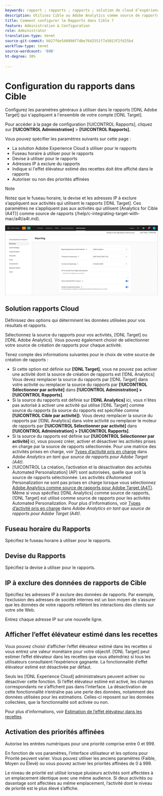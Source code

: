 ```yaml
---
keywords: rapport ; rapports ; rapports ; solution de cloud d’expérience ; fuseau horaire ; devise ; exclure les adresses IP ; effet élévateur estimé dans les recettes ; recettes ; effet élévateur dans les recettes ; priorités affinées ; affiné
description: Utilisez Cible ou Adobe Analytics comme source de rapports, spécifiez le fuseau horaire et le format de devise par défaut, ajoutez des adresses IP à exclure du rapports, etc.
title: Comment configurer le Rapports dans Cible ?
feature: Administration & Configuration
role: Administrator
translation-type: tm+mt
source-git-commit: bb27f6e540998f7dbe7642551f7a5013f2fd25b4
workflow-type: tm+mt
source-wordcount: '698'
ht-degree: 30%

---
```



# Configuration du rapports dans Cible

Configurez les paramètres généraux à utiliser dans le rapports [!DNL Adobe Target] qui s&#39;appliquent à l&#39;ensemble de votre compte [!DNL Target].

Pour accéder à la page de configuration [!UICONTROL Rapports], cliquez sur **[!UICONTROL Administration]** > **[!UICONTROL Rapports].**

Vous pouvez spécifier les paramètres suivants sur cette page :

* La solution Adobe Experience Cloud à utiliser pour le rapports
* Fuseau horaire à utiliser pour le rapports
* Devise à utiliser pour le rapports
* Adresses IP à exclure du rapports
* Indique si l&#39;effet élévateur estimé des recettes doit être affiché dans le rapports
* Autoriser ou non des priorités affinées

>[!NOTE]
>
>Notez que le fuseau horaire, la devise et les adresses IP à exclure s’appliquent aux activités qui utilisent le rapports [!DNL Target]. Ces paramètres ne s’appliquent pas aux activités qui utilisent [Analytics for Cible (A4T)] comme source de rapports (/help/c-integrating-target-with-mac/a4t/a4t.md).

![Rapports de page](/help/administrating-target/assets/reporting.png)

## Solution rapports Cloud

Définissez des options qui déterminent les données utilisées pour vos résultats et rapports.

Sélectionnez la source du rapports pour vos activités, [!DNL Target] ou [!DNL Adobe Analytics]. Vous pouvez également choisir de sélectionner votre source de création de rapports pour chaque activité.

Tenez compte des informations suivantes pour le choix de votre source de création de rapports :

* Si cette option est définie sur **[!DNL Target]**, vous ne pouvez pas activer une activité dont la source de création de rapports est [!DNL Analytics] Vous devez remplacer la source du rapports par [!DNL Target] dans votre activité ou remplacer la source du rapports par **[!UICONTROL Sélectionner par activité]** dans **[!UICONTROL Administration] > [!UICONTROL Rapports]**.
* Si la source du rapports est définie sur **[!DNL Analytics]** ici, vous n&#39;êtes pas autorisé à activer une activité qui utilise [!DNL Target] comme source du rapports (la source du rapports est spécifiée comme **[!UICONTROL Cible par activité])**. Vous devez remplacer la source du rapports par [!DNL Analytics] dans votre activité ou remplacer le moteur de rapports par **[!UICONTROL Sélectionner par activité]** dans **[!UICONTROL Administration] > [!UICONTROL Rapports]**.
* Si la source du rapports est définie sur **[!UICONTROL Sélectionner par activité]** ici, vous pouvez créer, activer et désactiver les activités prises en charge par la source de rapports sélectionnée. Pour une matrice des activités prises en charge, voir [Types d’activité pris en charge](/help/c-integrating-target-with-mac/a4t/a4t.md#section_F487896214BF4803AF78C552EF1669AA) dans *Adobe Analytics en tant que source de rapports pour Adobe Target (A4t)*.
* [!UICONTROL La création, l’activation et la désactivation des activités Automated Personalization]  (AP) sont autorisées, quelle que soit la source de rapports sélectionnée. Les activités d’Automated Personalization ne sont pas prises en charge lorsque vous sélectionnez [Adobe Analytics comme source de rapports pour Adobe Target (A4T)](/help/c-integrating-target-with-mac/a4t/a4t.md). Même si vous spécifiez [!DNL Analytics] comme source de rapports, [!DNL Target] est utilisé comme source de rapports pour les activités Automated Personalization. Pour plus d’informations, voir [Types d’activité pris en charge](/help/c-integrating-target-with-mac/a4t/a4t.md#section_F487896214BF4803AF78C552EF1669AA) dans *Adobe Analytics en tant que source de rapports pour Adobe Target (A4t)*.

## Fuseau horaire du Rapports

Spécifiez le fuseau horaire à utiliser pour le rapports.

## Devise du Rapports

Spécifiez la devise à utiliser pour le rapports.

## IP à exclure des données de rapports de Cible

Spécifiez les adresses IP à exclure des données de rapports. Par exemple, l’exclusion des adresses de société internes est un bon moyen de s’assurer que les données de votre rapports reflètent les interactions des clients sur votre site Web.

Entrez chaque adresse IP sur une nouvelle ligne.

## Afficher l’effet élévateur estimé dans les recettes

Vous pouvez choisir d’afficher l’effet élévateur estimé dans les recettes si vous entrez une valeur monétaire pour votre objectif. [!DNL Target] peut estimer l’effet élévateur dans les recettes que vous atteindriez si tous les utilisateurs consultaient l’expérience gagnante. La fonctionnalité d’effet élévateur estimé est désactivée par défaut.

Seuls les [!DNL Experience Cloud] administrateurs peuvent activer ou désactiver cette fonction. Si l’effet élévateur estimé est activé, les champs correspondants ne s’affichent pas dans l’interface. La désactivation de cette fonctionnalité n’entraîne pas une perte des données, notamment des données utilisées pour les estimations. Celles-ci reposent sur les données collectées, que la fonctionnalité soit activée ou non.

Pour plus d’informations, voir [Estimation de l’effet élévateur dans les recettes](/help/administrating-target/r-target-account-preferences/estimating-lift-in-revenue.md).

## Activation des priorités affinées

Autorise les entrées numériques pour une priorité comprise entre 0 et 999.

En fonction de vos paramètres, l’interface utilisateur et les options pour Priorité peuvent varier. Vous pouvez utiliser les anciens paramètres (Faible, Moyen ou Élevé) ou vous pouvez activer les priorités affinées de 0 à 999.

Le niveau de priorité est utilisé lorsque plusieurs activités sont affectées à un emplacement identique avec une même audience. Si deux activités ou davantage sont affectées au même emplacement, l’activité dont le niveau de priorité est le plus élevé s’affiche.
